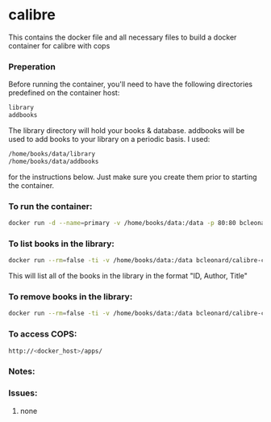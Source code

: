 # calibre

This contains the docker file and all necessary files to build a docker container for calibre with cops

### Preperation
Before running the container, you'll need to have the following directories predefined on the container host:
```sh
library
addbooks
```
The library directory will hold your books & database.  addbooks will be used to add books to your library on a periodic basis.  I used:
```sh
/home/books/data/library
/home/books/data/addbooks
```
for the instructions below.  Just make sure you create them prior to starting the container.
### To run the container:
```sh
docker run -d --name=primary -v /home/books/data:/data -p 80:80 bcleonard/calibre-cops
```
### To list books in the library:
```sh
docker run --rm=false -ti -v /home/books/data:/data bcleonard/calibre-cops /scripts/list-books.sh
```
This will list all of the books in the library in the format "ID, Author, Title"
### To remove books in the library:
```sh
docker run --rm=false -ti -v /home/books/data:/data bcleonard/calibre-cops /scripts/remove-books.sh -i ID
```
### To access COPS:
```sh
http://<docker_host>/apps/
```
### Notes:

### Issues:
1) none
